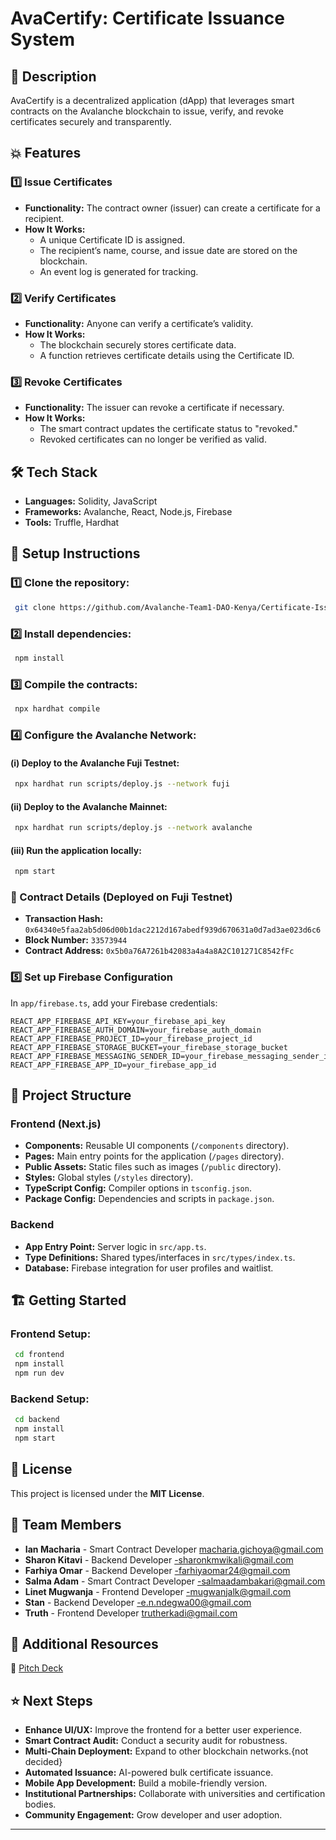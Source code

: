 # AvaCertify: Certificate Issuance System

## 📝 Description

AvaCertify is a decentralized application (dApp) that leverages smart contracts on the Avalanche blockchain to issue, verify, and revoke certificates securely and transparently.

## 💥 Features

### 1️⃣ Issue Certificates

- **Functionality:** The contract owner (issuer) can create a certificate for a recipient.
- **How It Works:**
  - A unique Certificate ID is assigned.
  - The recipient’s name, course, and issue date are stored on the blockchain.
  - An event log is generated for tracking.

### 2️⃣ Verify Certificates

- **Functionality:** Anyone can verify a certificate’s validity.
- **How It Works:**
  - The blockchain securely stores certificate data.
  - A function retrieves certificate details using the Certificate ID.

### 3️⃣ Revoke Certificates

- **Functionality:** The issuer can revoke a certificate if necessary.
- **How It Works:**
  - The smart contract updates the certificate status to "revoked."
  - Revoked certificates can no longer be verified as valid.

## 🛠️ Tech Stack

- **Languages:** Solidity, JavaScript
- **Frameworks:** Avalanche, React, Node.js, Firebase
- **Tools:** Truffle, Hardhat

## 🚀 Setup Instructions

### 1️⃣ Clone the repository:

```sh
 git clone https://github.com/Avalanche-Team1-DAO-Kenya/Certificate-Issuance-System.git
```

### 2️⃣ Install dependencies:

```sh
 npm install
```

### 3️⃣ Compile the contracts:

```sh
 npx hardhat compile
```

### 4️⃣ Configure the Avalanche Network:

#### (i) Deploy to the Avalanche Fuji Testnet:

```sh
 npx hardhat run scripts/deploy.js --network fuji
```

#### (ii) Deploy to the Avalanche Mainnet:

```sh
 npx hardhat run scripts/deploy.js --network avalanche
```

#### (iii) Run the application locally:

```sh
 npm start
```

### 📍 Contract Details (Deployed on Fuji Testnet)

- **Transaction Hash:** `0x64340e5faa2ab5d06d00b1dac2212d167abedf939d670631a0d7ad3ae023d6c6`
- **Block Number:** `33573944`
- **Contract Address:** `0x5b0a76A7261b42083a4a4a8A2C101271C8542fFc`

### 5️⃣ Set up Firebase Configuration

In `app/firebase.ts`, add your Firebase credentials:

```env
REACT_APP_FIREBASE_API_KEY=your_firebase_api_key
REACT_APP_FIREBASE_AUTH_DOMAIN=your_firebase_auth_domain
REACT_APP_FIREBASE_PROJECT_ID=your_firebase_project_id
REACT_APP_FIREBASE_STORAGE_BUCKET=your_firebase_storage_bucket
REACT_APP_FIREBASE_MESSAGING_SENDER_ID=your_firebase_messaging_sender_id
REACT_APP_FIREBASE_APP_ID=your_firebase_app_id
```

## 🔧 Project Structure

### Frontend (Next.js)

- **Components:** Reusable UI components (`/components` directory).
- **Pages:** Main entry points for the application (`/pages` directory).
- **Public Assets:** Static files such as images (`/public` directory).
- **Styles:** Global styles (`/styles` directory).
- **TypeScript Config:** Compiler options in `tsconfig.json`.
- **Package Config:** Dependencies and scripts in `package.json`.

### Backend

- **App Entry Point:** Server logic in `src/app.ts`.
- **Type Definitions:** Shared types/interfaces in `src/types/index.ts`.
- **Database:** Firebase integration for user profiles and waitlist.

## 🏗️ Getting Started

### Frontend Setup:

```sh
 cd frontend
 npm install
 npm run dev
```

### Backend Setup:

```sh
 cd backend
 npm install
 npm start
```



## 📜 License

This project is licensed under the **MIT License**.

## 👥 Team Members

- **Ian Macharia** - Smart Contract Developer  macharia.gichoya@gmail.com
- **Sharon Kitavi** - Backend Developer  -sharonkmwikali@gmail.com
- **Farhiya Omar** - Backend Developer  -farhiyaomar24@gmail.com
- **Salma Adam** - Smart Contract Developer  -salmaadambakari@gmail.com
- **Linet Mugwanja** - Frontend Developer  -mugwanjalk@gmail.com
- **Stan** - Backend Developer             -e.n.ndegwa00@gmail.com
- **Truth** - Frontend Developer  trutherkadi@gmail.com

## 📢 Additional Resources

🔗 [Pitch Deck]([https://drive.google.com/file/d/1G2SWkM36Go3ImLoS5zosMxQxY2-vcMPV/view?usp=drivesdk](https://gamma.app/docs/AvaCertify-Revolutionizing-Credential-Management--ctdoowmvbvdevl2?mode=doc))

## ⭐ Next Steps

- **Enhance UI/UX:** Improve the frontend for a better user experience.
- **Smart Contract Audit:** Conduct a security audit for robustness.
- **Multi-Chain Deployment:** Expand to other blockchain networks.{not decided}
- **Automated Issuance:** AI-powered bulk certificate issuance.
- **Mobile App Development:** Build a mobile-friendly version.
- **Institutional Partnerships:** Collaborate with universities and certification bodies.
- **Community Engagement:** Grow developer and user adoption.

---






